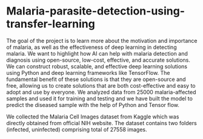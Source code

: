# Malaria-parasite-detection-using-transfer-learning

The goal of the project is to learn more about the motivation and importance of malaria, as well as the effectiveness of deep learning in detecting malaria. We want to highlight how AI can help with malaria detection and diagnosis using open-source, low-cost, effective, and accurate solutions. We can construct robust, scalable, and effective deep learning solutions using Python and deep learning frameworks like TensorFlow.
The fundamental benefit of these solutions is that they are open-source and free, allowing us to create solutions that are both cost-effective and easy to adopt and use by everyone. We analyzed data from 25000 malaria-affected samples and used it for training and testing and we have built the model to predict the diseased sample with the help of Python and Tensor flow.

We collected the Malaria Cell Images dataset from Kaggle which was directly obtained from official NIH website. The dataset contains two folders (infected, uninfected) comprising total of 27558 images.
